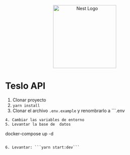 <p align="center">
  <a href="http://nestjs.com/" target="blank"><img src="https://nestjs.com/img/logo-small.svg" width="200" alt="Nest Logo" /></a>
</p>

# Teslo API
1. Clonar proyecto
2. ```yarn install```
3. Clonar el archivo ```.env.example``` y renombrarlo a ```.env
```
4. Cambiar las variables de entorno
5. Levantar la base de  datos
```
docker-compose up -d
```

6. Levantar: ```yarn start:dev```

